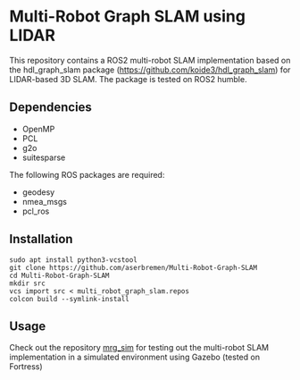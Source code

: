 # Multi-Robot Graph SLAM using LIDAR

This repository contains a ROS2 multi-robot SLAM implementation based on the hdl_graph_slam package (https://github.com/koide3/hdl_graph_slam) for LIDAR-based 3D SLAM. The package is tested on ROS2 humble.

## Dependencies

- OpenMP
- PCL
- g2o
- suitesparse

The following ROS packages are required:

- geodesy   
- nmea_msgs
- pcl_ros

## Installation

```
sudo apt install python3-vcstool
git clone https://github.com/aserbremen/Multi-Robot-Graph-SLAM
cd Multi-Robot-Graph-SLAM
mkdir src
vcs import src < multi_robot_graph_slam.repos
colcon build --symlink-install
```

## Usage

Check out the repository [mrg_sim](https://github.com/aserbremen/mrg_sim) for testing out the multi-robot SLAM implementation in a simulated environment using Gazebo (tested on Fortress)